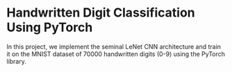 # Handwritten Digit Classification Using PyTorch
In this project, we implement the seminal LeNet CNN architecture and train it on the MNIST dataset of 70000 handwritten digits (0-9) using the PyTorch library.
